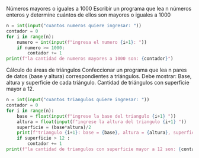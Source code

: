 Números mayores o iguales a 1000
Escribir un programa que lea n números enteros y determine cuántos de ellos son mayores o iguales a 1000
```python
n = int(input("cuantos numeros quiere ingresar: "))
contador = 0
for i in range(n):
    numero = int(input(f"ingresa el numero {i+1}: "))
    if numero >= 1000:
        contador += 1
print(f"la cantidad de numeros mayores a 1000 son: {contador}")
```
Cálculo de áreas de triángulos
Confeccionar un programa que lea n pares de datos (base y altura) correspondientes a triángulos. Debe mostrar:
 Base, altura y superficie de cada triángulo.
    Cantidad de triángulos con superficie mayor a 12.
```python
n = int(input("cuantos triangulos quiere ingresar: "))
contador = 0
for i in range(n):
    base = float(input(f"ingrese la base del triangulo {i+1} "))
    altura = float(input(f"ingrese la altura del triangulo {i+1} "))
    superficie = (base*altura)/2
    print(f"triangulo {i+1}: base = {base}, altura = {altura}, superficie = {superficie}")
    if superficie > 12 :
        contador += 1
print(f"la cantidad de triangulos con superficie mayor a 12 son: {contador}")
```
